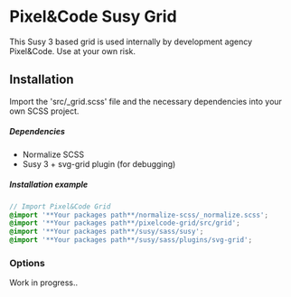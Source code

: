 # Pixel&Code Susy Grid

This Susy 3 based grid is used internally by development agency Pixel&Code. Use at your own risk.

## Installation

Import the 'src/_grid.scss' file and the necessary dependencies into your own SCSS project.

##### Dependencies

* Normalize SCSS
* Susy 3 + svg-grid plugin (for debugging)

##### Installation example

```scss
// Import Pixel&Code Grid
@import '**Your packages path**/normalize-scss/_normalize.scss';
@import '**Your packages path**/pixelcode-grid/src/grid';
@import '**Your packages path**/susy/sass/susy';
@import '**Your packages path**/susy/sass/plugins/svg-grid';
```

### Options

Work in progress..
